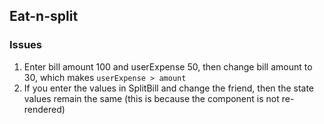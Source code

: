 ## Eat-n-split

### Issues

1. Enter bill amount 100 and userExpense 50, then change bill amount to 30, which makes `userExpense > amount`
2. If you enter the values in SplitBill and change the friend, then the state values remain the same (this is because the component is not re-rendered)
